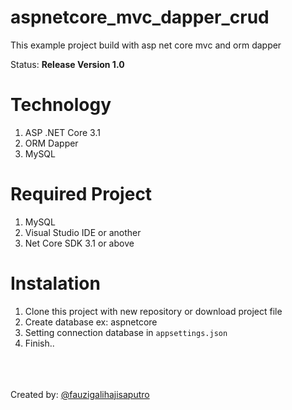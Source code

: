 # aspnetcore_mvc_dapper_crud
 This example project build with asp net core mvc and orm dapper
 
 Status: <b>Release Version 1.0</b>
 
 # Technology
 1. ASP .NET Core 3.1
 2. ORM Dapper
 3. MySQL
 
 # Required Project
 1. MySQL
 2. Visual Studio IDE or another
 3. Net Core SDK 3.1 or above
 
 # Instalation
1. Clone this project with new repository or download project file
2. Create database ex: aspnetcore
3. Setting connection database in <code>appsettings.json</code>
4. Finish..

<br><br><br>Created by: <a href="https://www.instagram.com/fauzigalihajisaputro/">@fauzigalihajisaputro</a>

